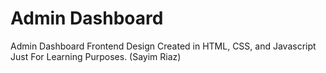 # Admin Dashboard
Admin Dashboard Frontend Design Created in HTML, CSS, and Javascript Just For Learning Purposes. (Sayim Riaz)
